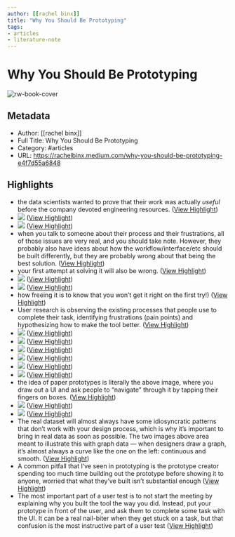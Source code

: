 ```yaml
---
author: [[rachel binx]]
title: "Why You Should Be Prototyping"
tags: 
- articles
- literature-note
---
```

# Why You Should Be Prototyping

![rw-book-cover](https://miro.medium.com/max/960/1*bxpcPuAlmc75KYWvALzyog.png)

## Metadata
- Author: [[rachel binx]]
- Full Title: Why You Should Be Prototyping
- Category: #articles
- URL: https://rachelbinx.medium.com/why-you-should-be-prototyping-e4f7d55a6848

## Highlights
- the data scientists wanted to prove that their work was actually *useful* before the company devoted engineering resources. ([View Highlight](https://read.readwise.io/read/01gtq49anm096vmghf0gess1fn))
- ![](https://miro.medium.com/max/700/1*bxpcPuAlmc75KYWvALzyog.png) ([View Highlight](https://read.readwise.io/read/01gtq4a420k5pcdhd3pbsw3kma))
- ![](https://miro.medium.com/max/700/1*bxpcPuAlmc75KYWvALzyog.png) ([View Highlight](https://read.readwise.io/read/01gtq4a42gry8ncmv3yp46abxh))
- when you talk to someone about their process and their frustrations, all of those issues are very real, and you should take note. However, they probably also have ideas about how the workflow/interface/etc should be built differently, but they are probably wrong about that being the best solution. ([View Highlight](https://read.readwise.io/read/01gtq4b3des17cgxx3k1fyd32a))
- your first attempt at solving it will also be wrong. ([View Highlight](https://read.readwise.io/read/01gtq4b79pzryems1psy64g1h4))
- ![](https://miro.medium.com/max/700/1*IpTvAbzVHUwc8zTtgapg4g.png) ([View Highlight](https://read.readwise.io/read/01gtq4bb6nzqr36g0tkj55bm0c))
- ![](https://miro.medium.com/max/700/1*IpTvAbzVHUwc8zTtgapg4g.png) ([View Highlight](https://read.readwise.io/read/01gtq4bb6trjejdvbwfq4zzqz0))
- how freeing it is to know that you won’t get it right on the first try!) ([View Highlight](https://read.readwise.io/read/01gtq4btw8prkrzf9hby24eanc))
- User research is observing the existing processes that people use to complete their task, identifying frustrations (pain points) and hypothesizing how to make the tool better. ([View Highlight](https://read.readwise.io/read/01gtq4ckdgnw3j9ht08vsd8zs1))
- ![](https://miro.medium.com/max/700/1*ZUbXVGTVwNMKLg59JrxpJA.png) ([View Highlight](https://read.readwise.io/read/01gtq4csrxs60a9mh1ayhhy1nn))
- ![](https://miro.medium.com/max/700/1*ZUbXVGTVwNMKLg59JrxpJA.png) ([View Highlight](https://read.readwise.io/read/01gtq4css88ha13pvxd7wrcwgp))
- ![](https://miro.medium.com/max/700/1*08vgMj5ervsCGkGvW_E_EQ.png) ([View Highlight](https://read.readwise.io/read/01gtq4dwxma6ygk082mf79y84x))
- ![](https://miro.medium.com/max/700/1*08vgMj5ervsCGkGvW_E_EQ.png) ([View Highlight](https://read.readwise.io/read/01gtq4dwy52z9e7p0qff62tb1h))
- ![](https://miro.medium.com/max/700/1*C6ZF--Dvt_2REjUJWo_cJw.png) ([View Highlight](https://read.readwise.io/read/01gtq4enpeftz8ecp01pstj74q))
- ![](https://miro.medium.com/max/700/1*C6ZF--Dvt_2REjUJWo_cJw.png) ([View Highlight](https://read.readwise.io/read/01gtq4enpmwq5gmr9ktm88v0vb))
- the idea of paper prototypes is literally the above image, where you draw out a UI and ask people to “navigate” through it by tapping their fingers on boxes. ([View Highlight](https://read.readwise.io/read/01gtq4fr81ea5xrhkfxd7tse70))
- ![](https://miro.medium.com/max/700/1*Nzb0jhoVJF7bI-_5Cvun9g.png) ([View Highlight](https://read.readwise.io/read/01gtq4hs3ebzrqdc00qpz801x6))
- ![](https://miro.medium.com/max/700/1*Nzb0jhoVJF7bI-_5Cvun9g.png) ([View Highlight](https://read.readwise.io/read/01gtq4hs3vybzektem6s6fz8a4))
- The real dataset will almost always have some idiosyncratic patterns that don’t work with your design process, which is why it’s important to bring in real data as soon as possible. The two images above area meant to illustrate this with graph data — when designers draw a graph, it’s almost always a curve like the one on the left: continuous and smooth. ([View Highlight](https://read.readwise.io/read/01gtq4m2w9pwt6pq8gpdzvg0t3))
- A common pitfall that I’ve seen in prototyping is the prototype creator spending too much time building out the prototype before showing it to anyone, worried that what they’ve built isn’t substantial enough ([View Highlight](https://read.readwise.io/read/01gtq4qahmab9ywn42rgefbjpf))
- The most important part of a user test is to not start the meeting by explaining why you built the tool the way you did. Instead, put your prototype in front of the user, and ask them to complete some task with the UI. It can be a real nail-biter when they get stuck on a task, but that confusion is the most instructive part of a user test ([View Highlight](https://read.readwise.io/read/01gtq4rp7p9a2b8s1d1d8wjw70))
